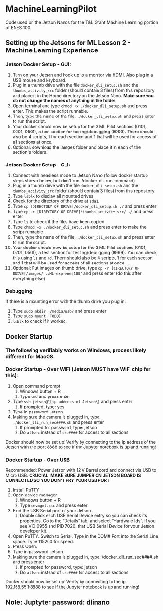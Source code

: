 # MachineLearningPilot

Code used on the Jetson Nanos for the T&L Grant Machine Learning portion of ENES 100.

## Setting up the Jetsons for ML Lesson 2 - Machine Learning Experience

### Jetson Docker Setup - GUI:
1. Turn on your Jetson and hook up to a monitor via HDMI. Also plug in a USB mouse and keyboard.
2. Plug in a thumb drive with the file `docker_dli_setup.sh` and the `thumbs_activity_src` folder (should contain 3 files) from this repository and place it in the Home directory on the Jetson Nano. **Make sure you do not change the names of anything in the folder**
3. Open terminal and type `chmod +x ./docker_dli_setup.sh` and press enter. This makes the script runnable.
4. Then, type the name of the file, `./docker_dli_setup.sh` and press enter to run the script.
5. Your docker should now be setup for the 3 ML Pilot sections (0101, 0201, 0501), a test section for testing/debugging (9999). There should also be 4 scripts, 1 for each section and 1 that will be used for access of all sections at once.
6. Optional: download the iamges folder and place it in each of the section's folders.

### Jetson Docker Setup - CLI:
1. Connect with headless mode to Jetson Nano (follow docker startup steps shown below, but don't run ./docker_dli_run command)
2. Plug in a thumb drive with the file `docker_dli_setup.sh` and the `thumbs_activity_src` folder (should contain 3 files) from this repository
3. Type `lsblk` to display all mounted drives
4. Check for the directory of the drive at `sda1`.
5. Type `cp [DIRECTORY OF DRIVE]/docker_dli_setup.sh ./` and press enter
6. Type `cp -r [DIRECTORY OF DRIVE]/thumbs_activity_src/ ./` and press enter
7. Type `ls` to check if the files have been copied.
8. Type `chmod +x ./docker_dli_setup.sh` and press enter to make the script runnable
9. Then, type the name of the file, `./docker_dli_setup.sh` and press enter to run the script.
10. Your docker should now be setup for the 3 ML Pilot sections (0101, 0201, 0501), a test section for testing/debugging (9999). You can check this using `ls` and `cd`. There should also be 4 scripts, 1 for each section and 1 that will be used for access of all sections at once.
11. Optional: Put images on thumb drive, type `cp -r [DIRECTORY OF DRIVE]/images/ ./ML-exp-enes100/` and press enter (do this after everything else)

### Debugging
If there is a mounting error with the thumb drive you plug in:
1. Type `sudo mkdir ./media/usb/` and press enter
2. Type `sudo mount [TODO]`
3. `lsblk` to check if it worked.

## Docker Startup

### The following verifiably works on Windows, process likely different for MacOS.
### Docker Startup - Over WiFi (Jetson MUST have WiFi chip for this):
1. Open command prompt
    1. Windows button + R
    2. Type `cmd` and press enter
2. Type `ssh jetson@\[ip address of Jetson\]` and press enter
    1. If prompted, type: yes 
3. Type in password: jetson
4. Making sure the camera is plugged in, type `./docker_dli_run_sec####.sh` and press enter
    1. If prompted for password, type: jetson
    2. Do `allsec` instead of `sec####` for access to all sections

Docker should now be set up! Verify by connecting to the ip address of the Jetson with the port 8888 to see if the Jupyter notebook is up and running!

### Docker Startup - Over USB
Recommended: Power Jetson with 12 V Barrel cord and connect via USB to Micro USB. **CRUCIAL: MAKE SURE JUMPER ON JETSON BOARD IS CONNECTED SO YOU DON'T FRY YOUR USB PORT**
1. Install [PuTTY](https://www.chiark.greenend.org.uk/~sgtatham/putty/latest.html)
2. Open device manager
    1. Windows button + R
    2. Type `devmgmt.msc` and press enter
3. Find the USB Serial port of your Jetson
    1. Double click each USB Serial Device entry so you can check its properties. Go to the “Details” tab, and select “Hardware Ids”. If you see VID 0955 and PID 7020, that USB Serial Device for your Jetson developer kit.
4. Open PuTTY. Switch to Serial. Type in the COM# Port into the Serial Line space. Type 115200 for speed.
5. Press Open.
6. Type in password: jetson
7. Making sure the camera is plugged in, type ./docker_dli_run_sec####.sh and press enter
    1. If prompted for password, type: jetson
    2. Do `allsec` instead of `sec####` for access to all sections
    
Docker should now be set up! Verify by connecting to the ip 192.168.55.1:8888 to see if the Jupyter notebook is up and running!

## Note: Juptyter password: dlinano

